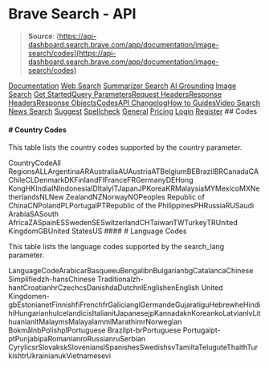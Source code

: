 # Brave Search - API

> **Source**: [https://api-dashboard.search.brave.com/app/documentation/image-search/codes](https://api-dashboard.search.brave.com/app/documentation/image-search/codes)


[](https://api-dashboard.search.brave.com/app/dashboard)  [](https://api-dashboard.search.brave.com/app/dashboard)  [Documentation](https://api-dashboard.search.brave.com/app/documentation) [Web Search](https://api-dashboard.search.brave.com/app/documentation/web-search) [Summarizer Search](https://api-dashboard.search.brave.com/app/documentation/summarizer-search) [AI Grounding](https://api-dashboard.search.brave.com/app/documentation/ai-grounding) [Image Search](https://api-dashboard.search.brave.com/app/documentation/image-search) [Get Started](https://api-dashboard.search.brave.com/app/documentation/image-search/get-started)[Query Parameters](https://api-dashboard.search.brave.com/app/documentation/image-search/query)[Request Headers](https://api-dashboard.search.brave.com/app/documentation/image-search/request-headers)[Response Headers](https://api-dashboard.search.brave.com/app/documentation/image-search/response-headers)[Response Objects](https://api-dashboard.search.brave.com/app/documentation/image-search/responses)[Codes](https://api-dashboard.search.brave.com/app/documentation/image-search/codes)[API Changelog](https://api-dashboard.search.brave.com/app/documentation/image-search/api-changelog)[How to Guides](https://api-dashboard.search.brave.com/app/documentation/image-search/guides)[Video Search](https://api-dashboard.search.brave.com/app/documentation/video-search) [News Search](https://api-dashboard.search.brave.com/app/documentation/news-search) [Suggest](https://api-dashboard.search.brave.com/app/documentation/suggest) [Spellcheck](https://api-dashboard.search.brave.com/app/documentation/spellcheck) [General](https://api-dashboard.search.brave.com/app/documentation/general) [Pricing](https://api-dashboard.search.brave.com/app/plans)    [Login](https://api-dashboard.search.brave.com/login) [Register](https://api-dashboard.search.brave.com/register) ## Codes

 #### # Country Codes

 This table lists the country codes supported by the country parameter.

 CountryCodeAll RegionsALLArgentinaARAustraliaAUAustriaATBelgiumBEBrazilBRCanadaCAChileCLDenmarkDKFinlandFIFranceFRGermanyDEHong KongHKIndiaINIndonesiaIDItalyITJapanJPKoreaKRMalaysiaMYMexicoMXNetherlandsNLNew ZealandNZNorwayNOPeoples Republic of ChinaCNPolandPLPortugalPTRepublic of the PhilippinesPHRussiaRUSaudi ArabiaSASouth AfricaZASpainESSwedenSESwitzerlandCHTaiwanTWTurkeyTRUnited KingdomGBUnited StatesUS #### # Language Codes

 This table lists the language codes supported by the search_lang parameter.

 LanguageCodeArabicarBasqueeuBengalibnBulgarianbgCatalancaChinese Simplifiedzh-hansChinese Traditionalzh-hantCroatianhrCzechcsDanishdaDutchnlEnglishenEnglish United Kingdomen-gbEstonianetFinnishfiFrenchfrGalicianglGermandeGujaratiguHebrewheHindihiHungarianhuIcelandicisItalianitJapanesejpKannadaknKoreankoLatvianlvLithuanianltMalaymsMalayalammlMarathimrNorwegian BokmålnbPolishplPortuguese Brazilpt-brPortuguese Portugalpt-ptPunjabipaRomanianroRussianruSerbian CyrylicsrSlovakskSlovenianslSpanishesSwedishsvTamiltaTeluguteThaithTurkishtrUkrainianukVietnamesevi 